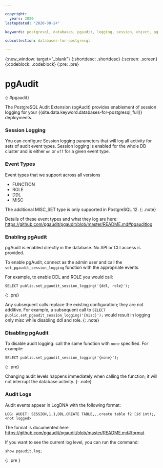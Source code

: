```yaml
---

copyright:
  years: 2020
lastupdated: "2020-08-24"

keywords: postgresql, databases, pgaudit, logging, session, object, pg role

subcollection: databases-for-postgresql

---
```


{:new_window: target="_blank"}
{:shortdesc: .shortdesc}
{:screen: .screen}
{:codeblock: .codeblock}
{:pre: .pre}

# pgAudit
{: #pgaudit}

The PostgreSQL Audit Extension (pgAudit) provides enablement of session logging for your {{site.data.keyword.databases-for-postgresql_full}} deployments. 

### Session Logging

You can configure Session logging parameters that will log all activity for sets of audit event types. Session logging is enabled for the whole DB cluster and is either `on` or `off` for a given event type.

### Event Types

Event types that we support across all versions 
* FUNCTION 
* ROLE
* DDL
* MISC

The additional MISC_SET type is only supported in PostgreSQL 12.
{: .note}

Details of these event types and what they log are here:
https://github.com/pgaudit/pgaudit/blob/master/README.md#pgauditlog

### Enabling pgAudit

pgAudit is enabled directly in the database. No API or CLI access is provided. 

To enable pgAudit, connect as the admin user and call the `set_pgaudit_session_logging` function with the appropriate events.

For example, to enable DDL and ROLE you would call:
```
SELECT public.set_pgaudit_session_logging('{ddl, role}');
```
{: .pre}

Any subsequent calls replace the existing configuration; they are not additive. For example, a subsequent call to `SELECT public.set_pgaudit_session_logging('{misc}');` would result in logging only misc while disabling ddl and role.
{: .note}

### Disabling pgAudit

To disable audit logging: call the same function with `none` specified. For example:
```
SELECT public.set_pgaudit_session_logging('{none}');
```
{: .pre}

Changing audit levels happens immediately when calling the function; it will not interrupt the database activity.
{: .note}

### Audit Logs

Audit events appear in LogDNA with the following format:
```
LOG: AUDIT: SESSION,1,1,DDL,CREATE TABLE,,,create table f2 (id int);,<not logged>
```
The format is documented here https://github.com/pgaudit/pgaudit/blob/master/README.md#format

If you want to see the current log level, you can run the command:  
```
show pgaudit.log;
```
{: .pre
}